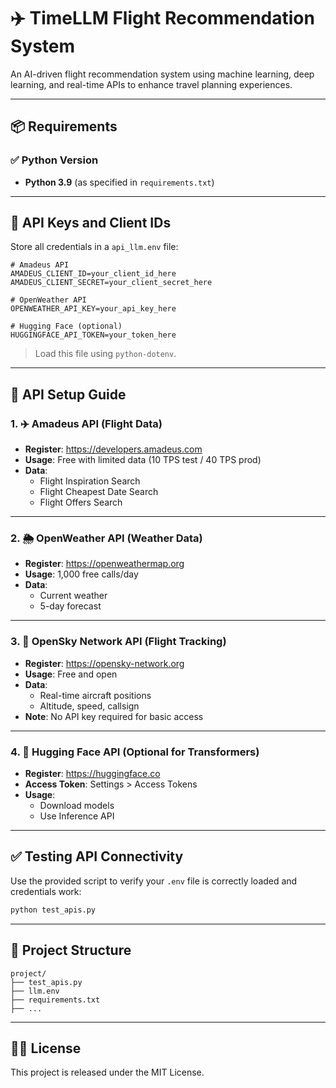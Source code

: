 # ✈️ TimeLLM Flight Recommendation System

An AI-driven flight recommendation system using machine learning, deep learning, and real-time APIs to enhance travel planning experiences.

---

## 📦 Requirements

### ✅ Python Version
- **Python 3.9** (as specified in `requirements.txt`)

---

## 🔐 API Keys and Client IDs

Store all credentials in a `api_llm.env` file:

```dotenv
# Amadeus API
AMADEUS_CLIENT_ID=your_client_id_here
AMADEUS_CLIENT_SECRET=your_client_secret_here

# OpenWeather API
OPENWEATHER_API_KEY=your_api_key_here

# Hugging Face (optional)
HUGGINGFACE_API_TOKEN=your_token_here
```

> Load this file using `python-dotenv`.

---

## 🔗 API Setup Guide

### 1. ✈️ **Amadeus API** (Flight Data)
- **Register**: https://developers.amadeus.com
- **Usage**: Free with limited data (10 TPS test / 40 TPS prod)
- **Data**:
  - Flight Inspiration Search
  - Flight Cheapest Date Search
  - Flight Offers Search

---

### 2. 🌦️ **OpenWeather API** (Weather Data)
- **Register**: https://openweathermap.org
- **Usage**: 1,000 free calls/day
- **Data**:
  - Current weather
  - 5-day forecast

---

### 3. 🛫 **OpenSky Network API** (Flight Tracking)
- **Register**: https://opensky-network.org
- **Usage**: Free and open
- **Data**:
  - Real-time aircraft positions
  - Altitude, speed, callsign
- **Note**: No API key required for basic access

---

### 4. 🤗 **Hugging Face API** (Optional for Transformers)
- **Register**: https://huggingface.co
- **Access Token**: Settings > Access Tokens
- **Usage**:
  - Download models
  - Use Inference API

---

## ✅ Testing API Connectivity

Use the provided script to verify your `.env` file is correctly loaded and credentials work:

```bash
python test_apis.py
```

---

## 📂 Project Structure

```
project/
├── test_apis.py
├── llm.env
├── requirements.txt
├── ...
```

---

## 👩‍💻 License

This project is released under the MIT License.
